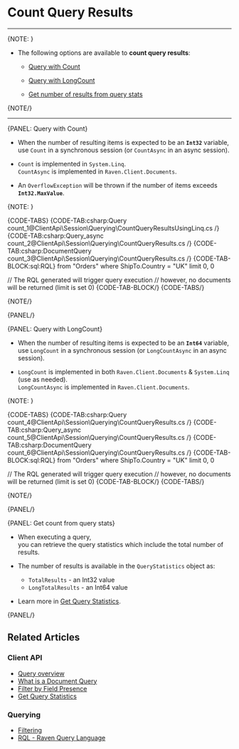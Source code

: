 ﻿# Count Query Results  

---

{NOTE: }

* The following options are available to __count query results__:

    * [Query with Count](../../../client-api/session/querying/how-to-count-query-results#query-with-count)
  
    * [Query with LongCount](../../../client-api/session/querying/how-to-count-query-results#query-with-longcount)
  
    * [Get number of results from query stats](../../../client-api/session/querying/how-to-count-query-results#get-count-from-query-stats)

{NOTE/}

---

{PANEL: Query with Count}

* When the number of resulting items is expected to be an **`Int32`** variable,  
  use `Count` in a synchronous session (or `CountAsync` in an async session).  
  
* `Count` is implemented in `System.Linq`.  
  `CountAsync` is implemented in `Raven.Client.Documents`.  

* An `OverflowException` will be thrown if the number of items exceeds **`Int32.MaxValue`**. 

{NOTE: }

{CODE-TABS}
{CODE-TAB:csharp:Query count_1@ClientApi\Session\Querying\CountQueryResultsUsingLinq.cs /}
{CODE-TAB:csharp:Query_async count_2@ClientApi\Session\Querying\CountQueryResults.cs /}
{CODE-TAB:csharp:DocumentQuery count_3@ClientApi\Session\Querying\CountQueryResults.cs /}
{CODE-TAB-BLOCK:sql:RQL}
from "Orders"
where ShipTo.Country = "UK" limit 0, 0

// The RQL generated will trigger query execution
// however, no documents will be returned (limit is set 0)
{CODE-TAB-BLOCK/}
{CODE-TABS/}

{NOTE/}

{PANEL/}

{PANEL: Query with LongCount}

* When the number of resulting items is expected to be an **`Int64`** variable,  
  use `LongCount` in a synchronous session (or `LongCountAsync` in an async session).
  
* `LongCount` is implemented in both `Raven.Client.Documents` & `System.Linq` (use as needed).  
  `LongCountAsync` is implemented in `Raven.Client.Documents`.

{NOTE: }

{CODE-TABS}
{CODE-TAB:csharp:Query count_4@ClientApi\Session\Querying\CountQueryResults.cs /}
{CODE-TAB:csharp:Query_async count_5@ClientApi\Session\Querying\CountQueryResults.cs /}
{CODE-TAB:csharp:DocumentQuery count_6@ClientApi\Session\Querying\CountQueryResults.cs /}
{CODE-TAB-BLOCK:sql:RQL}
from "Orders"
where ShipTo.Country = "UK" limit 0, 0

// The RQL generated will trigger query execution
// however, no documents will be returned (limit is set 0)
{CODE-TAB-BLOCK/}
{CODE-TABS/}

{NOTE/}

{PANEL/}

{PANEL: Get count from query stats}

* When executing a query,  
  you can retrieve the query statistics which include the total number of results.

* The number of results is available in the `QueryStatistics` object as:  
  * `TotalResults` - an Int32 value  
  * `LongTotalResults` - an Int64 value  

* Learn more in [Get Query Statistics](../../../client-api/session/querying/how-to-get-query-statistics). 

{PANEL/}

## Related Articles

### Client API

- [Query overview](../../../client-api/session/querying/how-to-query)  
- [What is a Document Query](../../../client-api/session/querying/document-query/what-is-document-query)  
- [Filter by Field Presence](../../../client-api/session/querying/how-to-filter-by-field)  
- [Get Query Statistics](../../../client-api/session/querying/how-to-get-query-statistics)  

### Querying

- [Filtering](../../../indexes/querying/filtering)   
- [RQL - Raven Query Language](../../../client-api/session/querying/what-is-rql) 
